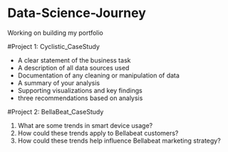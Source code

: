 # Data-Science-Journey
Working on building my portfolio


#Project 1: Cyclistic_CaseStudy

- A clear statement of the business task
- A description of all data sources used
- Documentation of any cleaning or manipulation of data
- A summary of your analysis
- Supporting visualizations and key findings
- three recommendations based on analysis



#Project 2: BellaBeat_CaseStudy

1. What are some trends in smart device usage?
2. How could these trends apply to Bellabeat customers?
3. How could these trends help influence Bellabeat marketing strategy?
